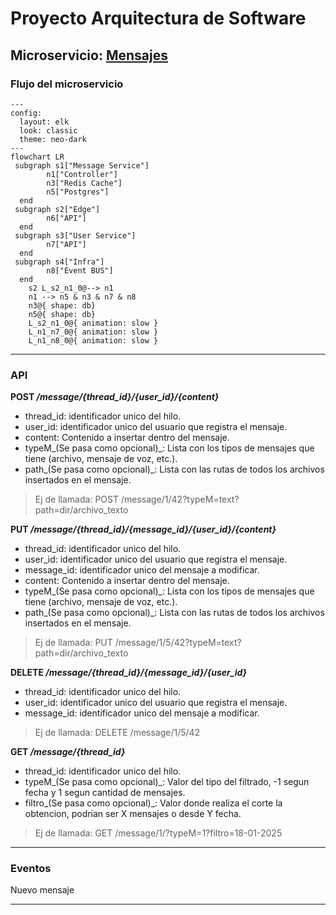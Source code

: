 # Proyecto Arquitectura de Software

## Microservicio: [Mensajes](https://github.com/KroderDev/INF326-tarea-2/blob/4b0a2607ba41b16b66e1b98ac9284e55ed72682f/.docs/message.svg)

### Flujo del microservicio

```mermaid
---
config:
  layout: elk
  look: classic
  theme: neo-dark
---
flowchart LR
 subgraph s1["Message Service"]
        n1["Controller"]
        n3["Redis Cache"]
        n5["Postgres"]
  end
 subgraph s2["Edge"]
        n6["API"]
  end
 subgraph s3["User Service"]
        n7["API"]
  end
 subgraph s4["Infra"]
        n8["Event BUS"]
  end
    s2 L_s2_n1_0@--> n1
    n1 --> n5 & n3 & n7 & n8
    n3@{ shape: db}
    n5@{ shape: db}
    L_s2_n1_0@{ animation: slow } 
    L_n1_n7_0@{ animation: slow } 
    L_n1_n8_0@{ animation: slow }
```

---

### API

**POST _/message/{thread_id}/{user_id}/{content}_**
- thread_id: identificador unico del hilo.
- user_id: identificador unico del usuario que registra el mensaje.
- content: Contenido a insertar dentro del mensaje.
- typeM_(Se pasa como opcional)_: Lista con los tipos de mensajes que tiene (archivo, mensaje de voz, etc.).
- path_(Se pasa como opcional)_: Lista con las rutas de todos los archivos insertados en el mensaje.
>Ej de llamada:
    POST /message/1/42?typeM=text?path=dir/archivo_texto

**PUT _/message/{thread_id}/{message_id}/{user_id}/{content}_**
- thread_id: identificador unico del hilo.
- user_id: identificador unico del usuario que registra el mensaje.
- message_id: identificador unico del mensaje a modificar.
- content: Contenido a insertar dentro del mensaje.
- typeM_(Se pasa como opcional)_: Lista con los tipos de mensajes que tiene (archivo, mensaje de voz, etc.).
- path_(Se pasa como opcional)_: Lista con las rutas de todos los archivos insertados en el mensaje.
>Ej de llamada:
    PUT /message/1/5/42?typeM=text?path=dir/archivo_texto


**DELETE _/message/{thread_id}/{message_id}/{user_id}_**
- thread_id: identificador unico del hilo.
- user_id: identificador unico del usuario que registra el mensaje.
- message_id: identificador unico del mensaje a modificar.
>Ej de llamada:
    DELETE /message/1/5/42

**GET _/message/{thread_id}_**
- thread_id: identificador unico del hilo.
- typeM_(Se pasa como opcional)_: Valor del tipo del filtrado, -1 segun fecha y 1 segun cantidad de mensajes.
- filtro_(Se pasa como opcional)_: Valor donde realiza el corte la obtencion, podrian ser X mensajes o desde Y fecha.
>Ej de llamada:
    GET /message/1/?typeM=1?filtro=18-01-2025
---

### Eventos

Nuevo mensaje

---

